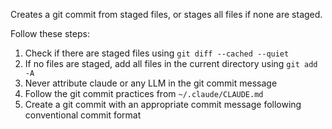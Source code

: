Creates a git commit from staged files, or stages all files if none are staged.

Follow these steps:

1. Check if there are staged files using `git diff --cached --quiet`
2. If no files are staged, add all files in the current directory using `git add -A`
3. Never attribute claude or any LLM  in the git commit message
4. Follow the git commit practices from `~/.claude/CLAUDE.md`
5. Create a git commit with an appropriate commit message following conventional commit format


